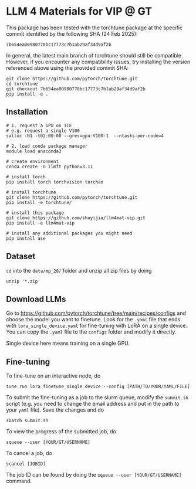 # LLM 4 Materials for VIP @ GT

This package has been tested with the torchtune package at the specific commit identified by the following SHA (24 Feb 2025):

```
7b654ea00980778bc17773c7b1ab29af34d9af2b
```

In general, the latest main branch of torchtune should still be compatible. However, if you encounter any compatibility issues, try installing the version referenced above using the provided commit SHA:

```
git clone https://github.com/pytorch/torchtune.git
cd torchtune
git checkout 7b654ea00980778bc17773c7b1ab29af34d9af2b
pip install -e .
```

## Installation
```
# 1. request a GPU on ICE
# e.g. request a single V100
salloc -N1 -t02:00:00 --gres=gpu:V100:1  --ntasks-per-node=4

# 2. load conda package manager
module load anaconda3

# create environment
conda create -n llmft python=3.11

# install torch
pip install torch torchvision torchao

# install torchtune
git clone https://github.com/pytorch/torchtune.git
pip install -e torchtune/

# install this package
git clone https://github.com/shuyijia/llm4mat-vip.git
pip install -e llm4mat-vip

# install any additional packages you might need
pip install ase
```

## Dataset
`cd` into the `data/mp_20/` folder and unzip all zip files by doing
```
unzip '*.zip'
```

## Download LLMs
Go to https://github.com/pytorch/torchtune/tree/main/recipes/configs and choose the model you want to finetune. Look for the `.yaml` file that ends with `lora_single_device.yaml` for fine-tuning with LoRA on a single device. You can copy the `.yaml` file to the `configs` folder and modify it directly.

Single device here means training on a single GPU.

## Fine-tuning
To fine-tune on an interactive node, do
```
tune run lora_finetune_single_device --config [PATH/TO/YOUR/YAML/FILE]
```

To submit the fine-tuning as a job to the slurm queue, modify the `submit.sh` script (e.g. you need to change the email address and put in the path to your `yaml` file). Save the changes and do
```
sbatch submit.sh
```

To view the progress of the submitted job, do
```
squeue --user [YOUR/GT/USERNAME]
```
To cancel a job, do
```
scancel [JOBID]
```
The job ID can be found by doing the `squeue --user [YOUR/GT/USERNAME]` command.